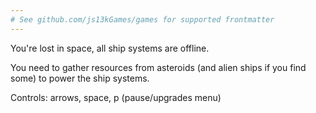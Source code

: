 ```yaml
---
# See github.com/js13kGames/games for supported frontmatter
---
```

You're lost in space, all ship systems are offline. 

You need to gather resources from asteroids (and alien ships if you find some) to power the ship systems.

Controls: arrows, space, p (pause/upgrades menu)